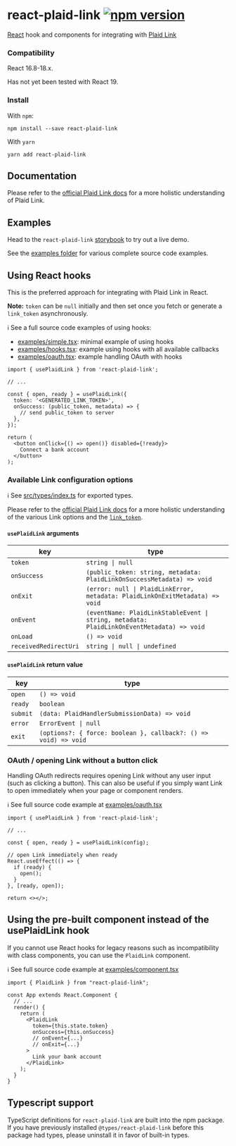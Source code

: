 # react-plaid-link [![npm version](https://badge.fury.io/js/react-plaid-link.svg)](http://badge.fury.io/js/react-plaid-link)

[React](https://facebook.github.io/react/) hook and components for integrating
with [Plaid Link](https://plaid.com/docs/link/)

### Compatibility

React 16.8-18.x.

Has not yet been tested with React 19.

### Install

With `npm`:

```
npm install --save react-plaid-link
```

With `yarn`

```
yarn add react-plaid-link
```

## Documentation

Please refer to the [official Plaid Link docs](https://plaid.com/docs/link/)
for a more holistic understanding of Plaid Link.

## Examples

Head to the `react-plaid-link`
[storybook](https://plaid.github.io/react-plaid-link) to try out a live demo.

See the [examples folder](examples) for various complete source code examples.

## Using React hooks

This is the preferred approach for integrating with Plaid Link in React.

**Note:** `token` can be `null` initially and then set once you fetch or generate
a `link_token` asynchronously.

ℹ️ See a full source code examples of using hooks:

- [examples/simple.tsx](examples/simple.tsx): minimal example of using hooks
- [examples/hooks.tsx](examples/hooks.tsx): example using hooks with all
  available callbacks
- [examples/oauth.tsx](examples/oauth.tsx): example handling OAuth with hooks

```tsx
import { usePlaidLink } from 'react-plaid-link';

// ...

const { open, ready } = usePlaidLink({
  token: '<GENERATED_LINK_TOKEN>',
  onSuccess: (public_token, metadata) => {
    // send public_token to server
  },
});

return (
  <button onClick={() => open()} disabled={!ready}>
    Connect a bank account
  </button>
);
```

### Available Link configuration options

ℹ️ See [src/types/index.ts][types] for exported types.

Please refer to the [official Plaid Link
docs](https://plaid.com/docs/link/web/) for a more holistic understanding of
the various Link options and the
[`link_token`](https://plaid.com/docs/api/tokens/#linktokencreate).

#### `usePlaidLink` arguments

| key                   | type                                                                                      |
| --------------------- | ----------------------------------------------------------------------------------------- |
| `token`               | `string \| null`                                                                          |
| `onSuccess`           | `(public_token: string, metadata: PlaidLinkOnSuccessMetadata) => void`                    |
| `onExit`              | `(error: null \| PlaidLinkError, metadata: PlaidLinkOnExitMetadata) => void`              |
| `onEvent`             | `(eventName: PlaidLinkStableEvent \| string, metadata: PlaidLinkOnEventMetadata) => void` |
| `onLoad`              | `() => void`                                                                              |
| `receivedRedirectUri` | `string \| null \| undefined`                                                             |

#### `usePlaidLink` return value

| key      | type                                                            |
|----------|-----------------------------------------------------------------|
| `open`   | `() => void`                                                    |
| `ready`  | `boolean`                                                       |
| `submit` | `(data: PlaidHandlerSubmissionData) => void`                    |
| `error`  | `ErrorEvent \| null`                                            |
| `exit`   | `(options?: { force: boolean }, callback?: () => void) => void` |

### OAuth / opening Link without a button click

Handling OAuth redirects requires opening Link without any user input (such as
clicking a button). This can also be useful if you simply want Link to open
immediately when your page or component renders.

ℹ️ See full source code example at [examples/oauth.tsx](examples/oauth.tsx)

```tsx
import { usePlaidLink } from 'react-plaid-link';

// ...

const { open, ready } = usePlaidLink(config);

// open Link immediately when ready
React.useEffect(() => {
  if (ready) {
    open();
  }
}, [ready, open]);

return <></>;
```

## Using the pre-built component instead of the usePlaidLink hook

If you cannot use React hooks for legacy reasons such as incompatibility with
class components, you can use the `PlaidLink` component.

ℹ️ See full source code example at [examples/component.tsx](examples/component.tsx)

```tsx
import { PlaidLink } from "react-plaid-link";

const App extends React.Component {
  // ...
  render() {
    return (
      <PlaidLink
        token={this.state.token}
        onSuccess={this.onSuccess}
        // onEvent={...}
        // onExit={...}
      >
        Link your bank account
      </PlaidLink>
    );
  }
}
```

## Typescript support

TypeScript definitions for `react-plaid-link` are built into the npm package.
If you have previously installed `@types/react-plaid-link` before this package
had types, please uninstall it in favor of built-in types.

[types]: https://github.com/plaid/react-plaid-link/blob/master/src/types/index.ts
